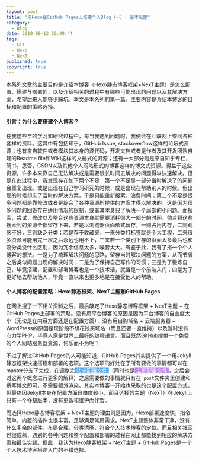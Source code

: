 ```yaml
---
layout: post
title: "用Hexo在GitHub Pages上搭建个人Blog（一）: 基本配置"
category:
  - Blog
date: 2019-08-13 20:49:44
tags: 
  - Git
  - Hexo
  - NexT
published: true
copyright: true
---
```


本系列文章的主要目的是介绍本博客（Hexo静态博客框架+NexT主题）是怎么配置，搭建与部署的，以及介绍相关的过程中有哪些可能出现的问题以及其解决方案，希望后来人能够少踩坑。本文是本系列的第一篇，主要内容是介绍本博客的目标和配置的策略选择。

<!-- more -->

#### 引言：为什么要搭建个人博客？

在我这些年的学习和研究过程中，每当我遇到问题时，我便会在互联网上查阅各种各样的资料。这其中有包括知乎，GitHub Issue, stackoverflow这样的论坛式资源；也有来自软件或者模块其本身的源代码，开发文档或者是作者及其开发团队自建的Readme file和Wiki这样的文档式的资源；还有一大部分则是来自知乎专栏，简书，思否，CSDN以及其他个人网站形式的博客这样的博文式资源。得益于这些资源，许多本来靠自己无法解决或是需要很长时间去解决的问题得以快速解决。但是在此过程中，我发现存在如下两个不足：第一个不足是一部分当时解决了的问题会重复出现。或是出现在自己学习研究的时候，或是出现在帮助别人的时候。但出现的时候却忘了当时的解决方案，于是只能重新搜索，浪费时间；第二个不足是很多问题都是靠修改或者是综合了各种资源所提供的方案才得以解决的，这是因为很多问题的回答存在适用情况的限制，或者其本身只了解决一个局部的小问题。而搜索，尝试，修改以及整合这些资源本身就需要消耗很大一部分的时间。倘若将这些搜索到的资源全都留存下来，若是以浏览器页面形式留存，一则占用内存，二则观感不好，三则缺乏分类；若是存于收藏夹，一来分类打标签就是个大工程，二来很多资源可能用完一次之后永远也用不上，三来若一个类别下存的页面太多最后也和没分类没什么区别，因为冗余信息太多，噪音太大。有鉴于此，我有了搭一个个人博客的想法。一是为了梳理解决问题的思路，留存当时解决问题的方案，从而节省之后类似问题出现的解决时间；二是为了保持自己写作的习惯；三是为了锻炼自己，毕竟搭建，配置和部署博客也是一个技术活，就当是一个前端入门；四是为了更好地去帮助他人，毕竟一直以来也更多地是在接受他人的帮助。

#### 个人博客的配置策略：Hexo静态框架、NexT主题和GitHub Pages

在网上搜了一下相关资料之后，最后敲定了Hexo静态博客框架 + NexT主题 + 在GitHub Pages上部署的策略。没有用平台博客的原因是因为平台博客的自由度太小（无论是在内容方面还是在配置方面），没有用自购域名 + 云端服务器 + WordPress的原因是现阶段不想花钱买域名（而且还要一直维持）以及暂时没有心力学PHP，毕竟人家是世界上最好的编程语言。而且既然GitHub提供一个免费的个人网站服务器资源，何乐而不为呢？

不过了解过GitHub Pages的人可能知道，GitHub Pages其实提供了一个用Jekyll静态框架快速搭建和部署的选项。这个选项的好处在于所有要做的事情都可以在master分支下完成，在调整完<span style="background-color:#4fa7f0"><font color="white">&nbsp;站点配置文件&nbsp;</font></span>（同时也是<span style="background-color:#c082ed"><font color="white">&nbsp;主题配置文件&nbsp;</font></span>，之后会对这两个概念进行更多的解释）之后需要做的事情就只有在`_post`文件夹里创建和撰写博文即可，不需要额外渲染。其实本博客一开始也采取的也是这个配置方式，但最终因Jekyll本身在配置方面自由度较小，而且选择的主题（NexT）在Jekyll上只有一个移植版本，没有更新和维护而作罢。

而选择Hexo静态博客框架 + NexT主题的理由则是因为，Hexo部署速度快，指令简单，内置的插件也很丰富，足够满足常用需求。NexT主题整体非常干净，没有什么多余的部件，布局合理，分类清晰，符合个人技术博客的定位。而且相关社区也很成熟，遇到的各种问题和整个配置和部署的过程在网上都能找到相应的解决方案和最佳实践。据此，我认为Hexo静客框架 + NexT主题 + GitHub Pages是一个个人技术博客搭建入门的不错选择。